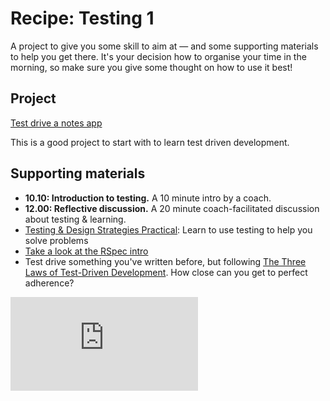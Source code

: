 # Recipe: Testing 1

A project to give you some skill to aim at — and some supporting materials to help you get there. It's your decision how to organise your time in the morning, so make sure you give some thought on how to use it best!

## Project

[Test drive a notes app](notes_app.md)

This is a good project to start with to learn test driven development.

## Supporting materials
* **10.10: Introduction to testing.** A 10 minute intro by a coach.
* **12.00: Reflective discussion.** A 20 minute coach-facilitated discussion about testing & learning.
* [Testing & Design Strategies Practical](https://hackmd.io/I2kfmQYfQ_W-eTv0V0AL8Q): Learn to use testing to help you solve problems
* [Take a look at the RSpec intro](http://rspec.info/)
* Test drive something you've written before, but following [The Three Laws of Test-Driven Development](http://www.softwaretestingmagazine.com/knowledge/the-three-rules-of-test-driven-development/). How close can you get to perfect adherence?



![Tracking pixel](https://githubanalytics.herokuapp.com/course/goals/recipes/testing_1.md)
